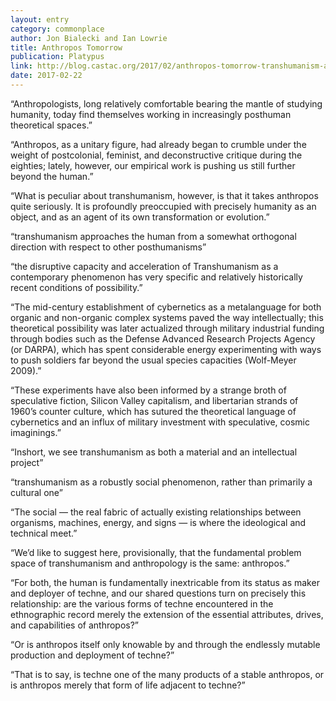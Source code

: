 ```yaml
---
layout: entry
category: commonplace
author: Jon Bialecki and Ian Lowrie
title: Anthropos Tomorrow
publication: Platypus
link: http://blog.castac.org/2017/02/anthropos-tomorrow-transhumanism-and-anthropology/
date: 2017-02-22
---
```


“Anthropologists, long relatively comfortable bearing the mantle of studying humanity, today find themselves working in increasingly posthuman theoretical spaces.”

“Anthropos, as a unitary figure, had already began to crumble under the weight of postcolonial, feminist, and deconstructive critique during the eighties; lately, however, our empirical work is pushing us still further beyond the human.”

“What is peculiar about transhumanism, however, is that it takes anthropos quite seriously. It is profoundly preoccupied with precisely humanity as an object, and as an agent of its own transformation or evolution.”

“transhumanism approaches the human from a somewhat orthogonal direction with respect to other posthumanisms”

“the disruptive capacity and acceleration of Transhumanism as a contemporary phenomenon has very specific and relatively historically recent conditions of possibility.”

“The mid-century establishment of cybernetics as a metalanguage for both organic and non-organic complex systems paved the way intellectually; this theoretical possibility was later actualized through military industrial funding through bodies such as the Defense Advanced Research Projects Agency (or DARPA), which has spent considerable energy experimenting with ways to push soldiers far beyond the usual species capacities (Wolf-Meyer 2009).”

“These experiments have also been informed by a strange broth of speculative fiction, Silicon Valley capitalism, and libertarian strands of 1960’s counter culture, which has sutured the theoretical language of cybernetics and an influx of military investment with speculative, cosmic imaginings.”

“Inshort, we see transhumanism as both a material and an intellectual project”

“transhumanism as a robustly social phenomenon, rather than primarily a cultural one”

“The social — the real fabric of actually existing relationships between organisms, machines, energy, and signs — is where the ideological and technical meet.”

“We’d like to suggest here, provisionally, that the fundamental problem space of transhumanism and anthropology is the same: anthropos.”

“For both, the human is fundamentally inextricable from its status as maker and deployer of techne, and our shared questions turn on precisely this relationship: are the various forms of techne encountered in the ethnographic record merely the extension of the essential attributes, drives, and capabilities of anthropos?”

“Or is anthropos itself only knowable by and through the endlessly mutable production and deployment of techne?”

“That is to say, is techne one of the many products of a stable anthropos, or is anthropos merely that form of life adjacent to techne?”

